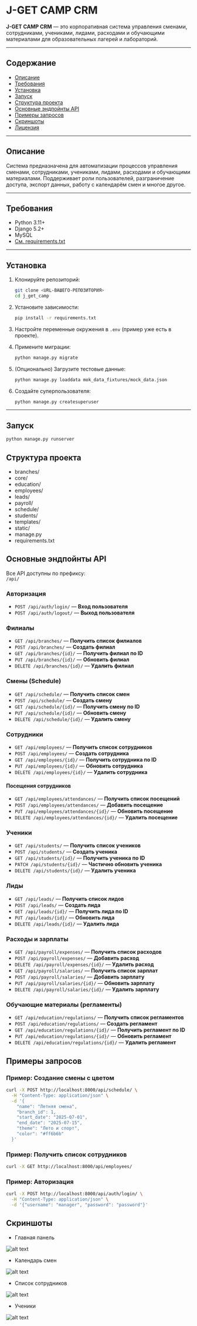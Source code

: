 # J-GET CAMP CRM

**J-GET CAMP CRM** — это корпоративная система управления сменами, сотрудниками, учениками, лидами, расходами и обучающими материалами для образовательных лагерей и лабораторий.

---

## Содержание

- [Описание](#описание)
- [Требования](#требования)
- [Установка](#установка)
- [Запуск](#запуск)
- [Структура проекта](#структура-проекта)
- [Основные эндпойнты API](#основные-эндпойнты-api)
- [Примеры запросов](#примеры-запросов)
- [Скриншоты](#скриншоты)
- [Лицензия](#лицензия)

---

## Описание

Система предназначена для автоматизации процессов управления сменами, сотрудниками, учениками, лидами, расходами и обучающими материалами. Поддерживает роли пользователей, разграничение доступа, экспорт данных, работу с календарём смен и многое другое.

---

## Требования

- Python 3.11+
- Django 5.2+
- MySQL
- [См. requirements.txt](./requirements.txt)

---

## Установка

1. Клонируйте репозиторий:
    ```bash
    git clone <URL-ВАШЕГО-РЕПОЗИТОРИЯ>
    cd j_get_camp
    ```

2. Установите зависимости:
    ```bash
    pip install -r requirements.txt
    ```

3. Настройте переменные окружения в `.env` (пример уже есть в проекте).

4. Примените миграции:
    ```bash
    python manage.py migrate
    ```

5. (Опционально) Загрузите тестовые данные:
    ```bash
    python manage.py loaddata mok_data_fixtures/mock_data.json
    ```

6. Создайте суперпользователя:
    ```bash
    python manage.py createsuperuser
    ```

---

## Запуск

```bash
python manage.py runserver
```

## Структура проекта

- branches/
- core/
- education/
- employees/
- leads/
- payroll/
- schedule/
- students/
- templates/
- static/
- manage.py
- requirements.txt

## Основные эндпойнты API

Все API доступны по префиксу:  
`/api/`

### Авторизация
- `POST /api/auth/login/` — **Вход пользователя**
- `POST /api/auth/logout/` — **Выход пользователя**

### Филиалы
- `GET /api/branches/` — **Получить список филиалов**
- `POST /api/branches/` — **Создать филиал**
- `GET /api/branches/{id}/` — **Получить филиал по ID**
- `PUT /api/branches/{id}/` — **Обновить филиал**
- `DELETE /api/branches/{id}/` — **Удалить филиал**

### Смены (Schedule)
- `GET /api/schedule/` — **Получить список смен**
- `POST /api/schedule/` — **Создать смену**
- `GET /api/schedule/{id}/` — **Получить смену по ID**
- `PUT /api/schedule/{id}/` — **Обновить смену**
- `DELETE /api/schedule/{id}/` — **Удалить смену**

### Сотрудники
- `GET /api/employees/` — **Получить список сотрудников**
- `POST /api/employees/` — **Создать сотрудника**
- `GET /api/employees/{id}/` — **Получить сотрудника по ID**
- `PUT /api/employees/{id}/` — **Обновить сотрудника**
- `DELETE /api/employees/{id}/` — **Удалить сотрудника**

#### Посещения сотрудников
- `GET /api/employees/attendances/` — **Получить список посещений**
- `POST /api/employees/attendances/` — **Добавить посещение**
- `PUT /api/employees/attendances/{id}/` — **Обновить посещение**
- `DELETE /api/employees/attendances/{id}/` — **Удалить посещение**

### Ученики
- `GET /api/students/` — **Получить список учеников**
- `POST /api/students/` — **Создать ученика**
- `GET /api/students/{id}/` — **Получить ученика по ID**
- `PATCH /api/students/{id}/` — **Частично обновить ученика**
- `DELETE /api/students/{id}/` — **Удалить ученика**

### Лиды
- `GET /api/leads/` — **Получить список лидов**
- `POST /api/leads/` — **Создать лида**
- `GET /api/leads/{id}/` — **Получить лида по ID**
- `PUT /api/leads/{id}/` — **Обновить лида**
- `DELETE /api/leads/{id}/` — **Удалить лида**

### Расходы и зарплаты
- `GET /api/payroll/expenses/` — **Получить список расходов**
- `POST /api/payroll/expenses/` — **Добавить расход**
- `DELETE /api/payroll/expenses/{id}/` — **Удалить расход**
- `GET /api/payroll/salaries/` — **Получить список зарплат**
- `POST /api/payroll/salaries/` — **Добавить зарплату**
- `PUT /api/payroll/salaries/{id}/` — **Обновить зарплату**
- `DELETE /api/payroll/salaries/{id}/` — **Удалить зарплату**

### Обучающие материалы (регламенты)
- `GET /api/education/regulations/` — **Получить список регламентов**
- `POST /api/education/regulations/` — **Создать регламент**
- `GET /api/education/regulations/{id}/` — **Получить регламент по ID**
- `PUT /api/education/regulations/{id}/` — **Обновить регламент**
- `DELETE /api/education/regulations/{id}/` — **Удалить регламент**

## Примеры запросов

### Пример: Создание смены с цветом

```bash
curl -X POST http://localhost:8000/api/schedule/ \
  -H "Content-Type: application/json" \
  -d '{
    "name": "Летняя смена",
    "branch_id": 1,
    "start_date": "2025-07-01",
    "end_date": "2025-07-15",
    "theme": "Лето и спорт",
    "color": "#ff6b6b"
  }'
```

### Пример: Получить список сотрудников
```bash
curl -X GET http://localhost:8000/api/employees/
```

### Пример: Авторизация
```bash
curl -X POST http://localhost:8000/api/auth/login/ \
  -H "Content-Type: application/json" \
  -d '{"username": "manager", "password": "password"}'
```

## Скриншоты

- Главная панель

![alt text](media/screenshots/image.png)

- Календарь смен

![alt text](media/screenshots/image-0.png)

- Список сотрудников

![alt text](media/screenshots/image-1.png)

- Ученики

![alt text](media/screenshots/image-2.png)
